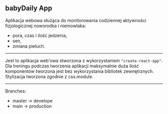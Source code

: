 ## babyDaily App

Aplikacja webowa służąca do monitorowania codziennej aktywności fizjologicznej noworodka i niemowlaka:
* pora, czas i ilość jedzenia,
* sen,
* zmiana pieluch.
_____
Jest to aplikacja web'owa stworzona z wykorzystaniem `"create-react-app"`.
Dla treningu podczas tworzenia aplikacji maksymalnie duża ilość komponentów tworzona jest bez wykorzystania bibliotek zewnętrznych. Stylizacja tworzona zgodnie z css.module.
____
Branches:
* master -> develope
* main -> production
